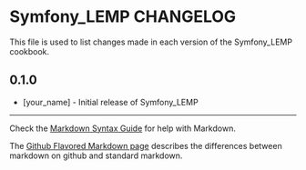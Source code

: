 # Symfony_LEMP CHANGELOG

This file is used to list changes made in each version of the Symfony_LEMP cookbook.

## 0.1.0
- [your_name] - Initial release of Symfony_LEMP

- - -
Check the [Markdown Syntax Guide](http://daringfireball.net/projects/markdown/syntax) for help with Markdown.

The [Github Flavored Markdown page](http://github.github.com/github-flavored-markdown/) describes the differences between markdown on github and standard markdown.
